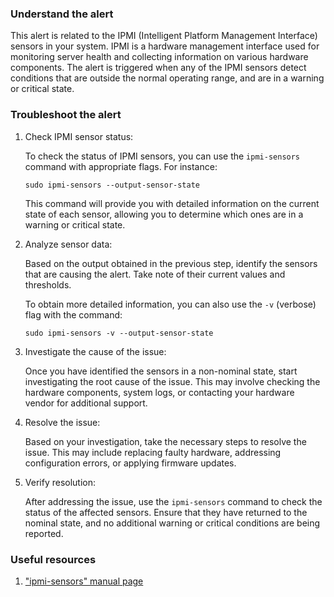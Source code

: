 ### Understand the alert

This alert is related to the IPMI (Intelligent Platform Management Interface) sensors in your system. IPMI is a hardware management interface used for monitoring server health and collecting information on various hardware components. The alert is triggered when any of the IPMI sensors detect conditions that are outside the normal operating range, and are in a warning or critical state.

### Troubleshoot the alert

1. Check IPMI sensor status:

   To check the status of IPMI sensors, you can use the `ipmi-sensors` command with appropriate flags. For instance:

   ```
   sudo ipmi-sensors --output-sensor-state
   ```

   This command will provide you with detailed information on the current state of each sensor, allowing you to determine which ones are in a warning or critical state.

2. Analyze sensor data:

   Based on the output obtained in the previous step, identify the sensors that are causing the alert. Take note of their current values and thresholds.

   To obtain more detailed information, you can also use the `-v` (verbose) flag with the command:

   ```
   sudo ipmi-sensors -v --output-sensor-state
   ```

3. Investigate the cause of the issue:

   Once you have identified the sensors in a non-nominal state, start investigating the root cause of the issue. This may involve checking the hardware components, system logs, or contacting your hardware vendor for additional support.

4. Resolve the issue:

   Based on your investigation, take the necessary steps to resolve the issue. This may include replacing faulty hardware, addressing configuration errors, or applying firmware updates.

5. Verify resolution:

   After addressing the issue, use the `ipmi-sensors` command to check the status of the affected sensors. Ensure that they have returned to the nominal state, and no additional warning or critical conditions are being reported.

### Useful resources

1. ["ipmi-sensors" manual page](https://www.gnu.org/software/freeipmi/manpages/man8/ipmi-sensors.8.html)
